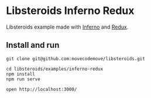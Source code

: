 # Libsteroids Inferno Redux

Libsteroids example made with [Inferno](https://github.com/infernojs/inferno) and [Redux](https://github.com/reactjs/redux).

## Install and run

```
git clone git@github.com:movecodemove/libsteroids.git

cd libsteroids/examples/inferno-redux
npm install
npm run serve

open http://localhost:3000/

```
